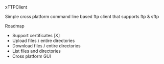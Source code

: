 xFTPClient

Simple cross platform command line based ftp client that supports ftp & sftp

Roadmap

- Support certificates [X]
- Upload files / entire directories
- Download files / entire directories
- List files and directories
- Cross platform GUI
